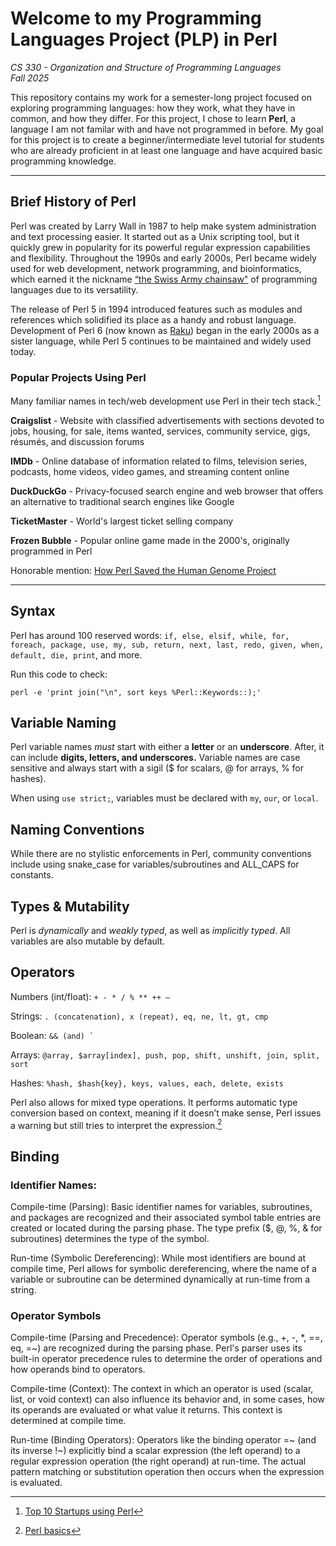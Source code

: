 # Welcome to my Programming Languages Project (PLP) in Perl
_CS 330 - Organization and Structure of Programming Languages_  
_Fall 2025_

This repository contains my work for a semester-long project focused on exploring programming languages: how they work, what they have in common, and how they differ. For this project, I chose to learn **Perl**, a language I am not familar with and have not programmed in before. My goal for this project is to create a beginner/intermediate level tutorial for students who are already proficient in at least one language and have acquired basic programming knowledge. 

------------------------

## Brief History of Perl

Perl was created by Larry Wall in 1987 to help make system administration and text processing easier. It started out as a Unix scripting tool, but it quickly grew in popularity for its powerful regular expression capabilities and flexibility. Throughout the 1990s and early 2000s, Perl became widely used for web development, network programming, and bioinformatics, which earned it the nickname [“the Swiss Army chainsaw"](https://en.wikipedia.org/wiki/Perl) of programming languages due to its versatility.

The release of Perl 5 in 1994 introduced features such as modules and references which solidified its place as a handy and robust language. Development of Perl 6 (now known as [Raku](https://raku.org/)) began in the early 2000s as a sister language, while Perl 5 continues to be maintained and widely used today.

### Popular Projects Using Perl

Many familiar names in tech/web development use Perl in their tech stack.[^1] 

**Craigslist** - Website with classified advertisements with sections devoted to jobs, housing, for sale, items wanted, services, community service, gigs, résumés, and discussion forums

**IMDb** - Online database of information related to films, television series, podcasts, home videos, video games, and streaming content online

**DuckDuckGo** - Privacy-focused search engine and web browser that offers an alternative to traditional search engines like Google

**TicketMaster** - World's largest ticket selling company

**Frozen Bubble** - Popular online game made in the 2000's, originally programmed in Perl

Honorable mention: [How Perl Saved the Human Genome Project](https://bioperl.org/articles/How_Perl_saved_human_genome.html)


[^1]: [Top 10 Startups using Perl](https://blog.back4app.com/startups-using-perl/)

------------------------

## Syntax

Perl has around 100 reserved words: `if, else, elsif, while, for, foreach, package, use, my, sub, return, next, last, redo, given, when, default, die, print`, and more. 

Run this code to check: 

`perl -e 'print join("\n", sort keys %Perl::Keywords::);'`

## Variable Naming

Perl variable names _must_ start with either a **letter** or an **underscore**. After, it can include **digits, letters, and underscores.** Variable names are case sensitive and always start with a sigil ($ for scalars, @ for arrays, % for hashes).

When using `use strict;`, variables must be declared with `my`, `our`, or `local`.

## Naming Conventions

While there are no stylistic enforcements in Perl, community conventions include using snake_case for variables/subroutines and ALL_CAPS for constants.  
## Types & Mutability

Perl is _dynamically_ and _weakly typed_, as well as _implicitly typed_. All variables are also mutable by default. 

## Operators

Numbers (int/float): `+ - * / % ** ++ –`

Strings: `. (concatenation), x (repeat), eq, ne, lt, gt, cmp`

Boolean: ``&& (and) ` ``

Arrays: `@array, $array[index], push, pop, shift, unshift, join, split, sort`

Hashes: `%hash, $hash{key}, keys, values, each, delete, exists`

Perl also allows for mixed type operations. It performs automatic type conversion based on context, meaning if it doesn’t make sense, Perl issues a warning but still tries to interpret the expression.[^2]

[^2]: [Perl basics](https://www.cs.unc.edu/~jbs/resources/perl/perl-basics.html)

## Binding

### Identifier Names:

Compile-time (Parsing): Basic identifier names for variables, subroutines, and packages are recognized and their associated symbol table entries are created or located during the parsing phase. The type prefix ($, @, %, & for subroutines) determines the type of the symbol.

Run-time (Symbolic Dereferencing): While most identifiers are bound at compile time, Perl allows for symbolic dereferencing, where the name of a variable or subroutine can be determined dynamically at run-time from a string. 

### Operator Symbols

Compile-time (Parsing and Precedence): Operator symbols (e.g., +, -, *, ==, eq, =~) are recognized during the parsing phase. Perl's parser uses its built-in operator precedence rules to determine the order of operations and how operands bind to operators.

Compile-time (Context): The context in which an operator is used (scalar, list, or void context) can also influence its behavior and, in some cases, how its operands are evaluated or what value it returns. This context is determined at compile time.

Run-time (Binding Operators): Operators like the binding operator =~ (and its inverse !~) explicitly bind a scalar expression (the left operand) to a regular expression operation (the right operand) at run-time. The actual pattern matching or substitution operation then occurs when the expression is evaluated.
